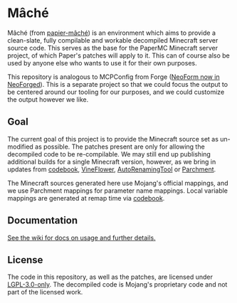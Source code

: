 Mâché
=====

Mâché (from [papier-mâché](https://en.wikipedia.org/wiki/Papier-m%C3%A2ch%C3%A9)) is an environment which aims to
provide a clean-slate, fully compilable and workable decompiled Minecraft server source code. This serves as the base
for the PaperMC Minecraft server project, of which Paper's patches will apply to it. This can of course also be used by
anyone else who wants to use it for their own purposes.

This repository is analogous to MCPConfig from Forge ([NeoForm now in NeoForged](https://github.com/NeoForged/NeoForm)).
This is a separate project so that we could focus the output to be centered around our tooling for our purposes, and we
could customize the output however we like.

Goal
----

The current goal of this project is to provide the Minecraft source set as un-modified as possible. The patches present
are only for allowing the decompiled code to be re-compilable. We may still end up publishing additional builds for a
single Minecraft version, however, as we bring in updates from [codebook](https://github.com/PaperMC/codebook),
[VineFlower](https://github.com/Vineflower/vineflower),
[AutoRenamingTool](https://github.com/neoforged/AutoRenamingTool) or
[Parchment](https://github.com/ParchmentMC/Parchment).

The Minecraft sources generated here use Mojang's official mappings, and we use Parchment mappings for parameter name
mappings. Local variable mappings are generated at remap time via
[codebook](https://github.com/PaperMC/codebook).

Documentation
-------------

[See the wiki for docs on usage and further details.](https://github.com/PaperMC/mache/wiki)

License
-------

The code in this repository, as well as the patches, are licensed under [LGPL-3.0-only](license.txt). The decompiled
code is Mojang's proprietary code and not part of the licensed work.
